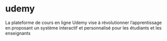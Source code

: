 # udemy
La plateforme de cours en ligne Udemy vise à révolutionner l’apprentissage en proposant un système interactif et personnalisé pour les étudiants et les enseignants
